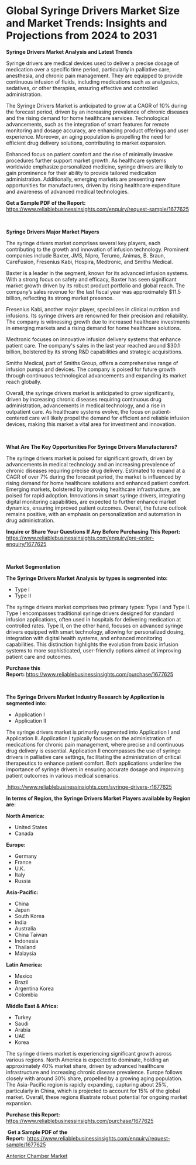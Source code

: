 <p><h1>Global Syringe Drivers Market Size and Market Trends: Insights and Projections from 2024 to 2031</h1></p><p><strong>Syringe Drivers Market Analysis and Latest Trends</strong></p>
<p><p>Syringe drivers are medical devices used to deliver a precise dosage of medication over a specific time period, particularly in palliative care, anesthesia, and chronic pain management. They are equipped to provide continuous infusion of fluids, including medications such as analgesics, sedatives, or other therapies, ensuring effective and controlled administration. </p><p>The Syringe Drivers Market is anticipated to grow at a CAGR of 10% during the forecast period, driven by an increasing prevalence of chronic diseases and the rising demand for home healthcare services. Technological advancements, such as the integration of smart features for remote monitoring and dosage accuracy, are enhancing product offerings and user experience. Moreover, an aging population is propelling the need for efficient drug delivery solutions, contributing to market expansion.</p><p>Enhanced focus on patient comfort and the rise of minimally invasive procedures further support market growth. As healthcare systems worldwide emphasize personalized medicine, syringe drivers are likely to gain prominence for their ability to provide tailored medication administration. Additionally, emerging markets are presenting new opportunities for manufacturers, driven by rising healthcare expenditure and awareness of advanced medical technologies.</p></p>
<p><strong>Get a Sample PDF of the Report:&nbsp;</strong> <a href="https://www.reliablebusinessinsights.com/enquiry/request-sample/1677625?utm_campaign=1091&utm_medium=2&utm_source=Github&utm_content=ia&utm_term=28122024&utm_id=syringe-drivers">https://www.reliablebusinessinsights.com/enquiry/request-sample/1677625</a></p>
<p>&nbsp;</p>
<p><strong>Syringe Drivers Major Market Players</strong></p>
<p><p>The syringe drivers market comprises several key players, each contributing to the growth and innovation of infusion technology. Prominent companies include Baxter, JMS, Nipro, Terumo, Animas, B. Braun, CareFusion, Fresenius Kabi, Hospira, Medtronic, and Smiths Medical.</p><p>Baxter is a leader in the segment, known for its advanced infusion systems. With a strong focus on safety and efficacy, Baxter has seen significant market growth driven by its robust product portfolio and global reach. The company’s sales revenue for the last fiscal year was approximately $11.5 billion, reflecting its strong market presence.</p><p>Fresenius Kabi, another major player, specializes in clinical nutrition and infusions. Its syringe drivers are renowned for their precision and reliability. The company is witnessing growth due to increased healthcare investments in emerging markets and a rising demand for home healthcare solutions.</p><p>Medtronic focuses on innovative infusion delivery systems that enhance patient care. The company's sales in the last year reached around $30.1 billion, bolstered by its strong R&D capabilities and strategic acquisitions.</p><p>Smiths Medical, part of Smiths Group, offers a comprehensive range of infusion pumps and devices. The company is poised for future growth through continuous technological advancements and expanding its market reach globally.</p><p>Overall, the syringe drivers market is anticipated to grow significantly, driven by increasing chronic diseases requiring continuous drug administration, advancements in medical technology, and a rise in outpatient care. As healthcare systems evolve, the focus on patient-centered care will likely propel the demand for efficient and reliable infusion devices, making this market a vital area for investment and innovation.</p></p>
<p>&nbsp;</p>
<p><strong>What Are The Key Opportunities For Syringe Drivers Manufacturers?</strong></p>
<p><p>The syringe drivers market is poised for significant growth, driven by advancements in medical technology and an increasing prevalence of chronic diseases requiring precise drug delivery. Estimated to expand at a CAGR of over 7% during the forecast period, the market is influenced by rising demand for home healthcare solutions and enhanced patient comfort. Emerging markets, bolstered by improving healthcare infrastructure, are poised for rapid adoption. Innovations in smart syringe drivers, integrating digital monitoring capabilities, are expected to further enhance market dynamics, ensuring improved patient outcomes. Overall, the future outlook remains positive, with an emphasis on personalization and automation in drug administration.</p></p>
<p><strong>Inquire or Share Your Questions If Any Before Purchasing This Report:</strong> <a href="https://www.reliablebusinessinsights.com/enquiry/pre-order-enquiry/1677625?utm_campaign=1091&utm_medium=2&utm_source=Github&utm_content=ia&utm_term=28122024&utm_id=syringe-drivers">https://www.reliablebusinessinsights.com/enquiry/pre-order-enquiry/1677625</a></p>
<p>&nbsp;</p>
<p><strong>Market Segmentation</strong></p>
<p><strong>The Syringe Drivers Market Analysis by types is segmented into:</strong></p>
<p><ul><li>Type I</li><li>Type II</li></ul></p>
<p><p>The syringe drivers market comprises two primary types: Type I and Type II. Type I encompasses traditional syringe drivers designed for standard infusion applications, often used in hospitals for delivering medication at controlled rates. Type II, on the other hand, focuses on advanced syringe drivers equipped with smart technology, allowing for personalized dosing, integration with digital health systems, and enhanced monitoring capabilities. This distinction highlights the evolution from basic infusion systems to more sophisticated, user-friendly options aimed at improving patient care and outcomes.</p></p>
<p><strong>Purchase this Report:&nbsp;</strong><a href="https://www.reliablebusinessinsights.com/purchase/1677625?utm_campaign=1091&utm_medium=2&utm_source=Github&utm_content=ia&utm_term=28122024&utm_id=syringe-drivers">https://www.reliablebusinessinsights.com/purchase/1677625</a></p>
<p>&nbsp;</p>
<p><strong>The Syringe Drivers Market Industry Research by Application is segmented into:</strong></p>
<p><ul><li>Application I</li><li>Application II</li></ul></p>
<p><p>The syringe drivers market is primarily segmented into Application I and Application II. Application I typically focuses on the administration of medications for chronic pain management, where precise and continuous drug delivery is essential. Application II encompasses the use of syringe drivers in palliative care settings, facilitating the administration of critical therapeutics to enhance patient comfort. Both applications underline the importance of syringe drivers in ensuring accurate dosage and improving patient outcomes in various medical scenarios.</p></p>
<p><a href="https://www.reliablebusinessinsights.com/syringe-drivers-r1677625?utm_campaign=1091&utm_medium=2&utm_source=Github&utm_content=ia&utm_term=28122024&utm_id=syringe-drivers">&nbsp;https://www.reliablebusinessinsights.com/syringe-drivers-r1677625</a></p>
<p><strong>In terms of Region, the Syringe Drivers Market Players available by Region are:</strong></p>
<p>
    <p> <strong> North America: </strong>
        <ul>
            <li>United States</li>
            <li>Canada</li>
        </ul>
        </p> 
    <p> <strong> Europe: </strong>
        <ul>
            <li>Germany</li>
            <li>France</li>
            <li>U.K.</li>
            <li>Italy</li>
            <li>Russia</li>
        </ul>
        </p> 
    <p> <strong> Asia-Pacific: </strong>
        <ul>
            <li>China</li>
            <li>Japan</li>
            <li>South Korea</li>
            <li>India</li>
            <li>Australia</li>
            <li>China Taiwan</li>
            <li>Indonesia</li>
            <li>Thailand</li>
            <li>Malaysia</li>
        </ul>
        </p> 
    <p> <strong> Latin America: </strong>
        <ul>
            <li>Mexico</li>
            <li>Brazil</li>
            <li>Argentina Korea</li>
            <li>Colombia</li>
        </ul>
        </p> 
    <p> <strong> Middle East & Africa: </strong>
        <ul>
            <li>Turkey</li>
            <li>Saudi</li>
            <li>Arabia</li>
            <li>UAE</li>
            <li>Korea</li>
        </ul>
    </p>
    </p>
<p><p>The syringe drivers market is experiencing significant growth across various regions. North America is expected to dominate, holding an approximately 40% market share, driven by advanced healthcare infrastructure and increasing chronic disease prevalence. Europe follows closely with around 30% share, propelled by a growing aging population. The Asia-Pacific region is rapidly expanding, capturing about 25%, particularly in China, which is projected to account for 15% of the global market. Overall, these regions illustrate robust potential for ongoing market expansion.</p></p>
<p><strong>Purchase this Report: </strong><a href="https://www.reliablebusinessinsights.com/purchase/1677625?utm_campaign=1091&utm_medium=2&utm_source=Github&utm_content=ia&utm_term=28122024&utm_id=syringe-drivers">https://www.reliablebusinessinsights.com/purchase/1677625</a></p>
<p>&nbsp;<strong>Get a Sample PDF of the Report:&nbsp;&nbsp;</strong><a href="https://www.reliablebusinessinsights.com/enquiry/request-sample/1677625?utm_campaign=1091&utm_medium=2&utm_source=Github&utm_content=ia&utm_term=28122024&utm_id=syringe-drivers">https://www.reliablebusinessinsights.com/enquiry/request-sample/1677625</a></p>
<p><strong></strong></p>
<p><p><a href="https://github.com/raffadongraffadong/Market-Research-Report-List-1/blob/main/anterior-chamber-market.md?utm_campaign=1091&utm_medium=2&utm_source=Github&utm_content=ia&utm_term=28122024&utm_id=syringe-drivers">Anterior Chamber Market</a></p></p>